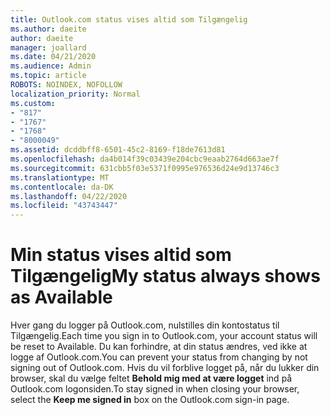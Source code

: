 ```yaml
---
title: Outlook.com status vises altid som Tilgængelig
ms.author: daeite
author: daeite
manager: joallard
ms.date: 04/21/2020
ms.audience: Admin
ms.topic: article
ROBOTS: NOINDEX, NOFOLLOW
localization_priority: Normal
ms.custom:
- "817"
- "1767"
- "1768"
- "8000049"
ms.assetid: dcddbff8-6501-45c2-8169-f18de7613d81
ms.openlocfilehash: da4b014f39c03439e204cbc9eaab2764d663ae7f
ms.sourcegitcommit: 631cbb5f03e5371f0995e976536d24e9d13746c3
ms.translationtype: MT
ms.contentlocale: da-DK
ms.lasthandoff: 04/22/2020
ms.locfileid: "43743447"
---
```

# <a name="my-status-always-shows-as-available"></a><span data-ttu-id="b35a4-102">Min status vises altid som Tilgængelig</span><span class="sxs-lookup"><span data-stu-id="b35a4-102">My status always shows as Available</span></span>

<span data-ttu-id="b35a4-103">Hver gang du logger på Outlook.com, nulstilles din kontostatus til Tilgængelig.</span><span class="sxs-lookup"><span data-stu-id="b35a4-103">Each time you sign in to Outlook.com, your account status will be reset to Available.</span></span> <span data-ttu-id="b35a4-104">Du kan forhindre, at din status ændres, ved ikke at logge af Outlook.com.</span><span class="sxs-lookup"><span data-stu-id="b35a4-104">You can prevent your status from changing by not signing out of Outlook.com.</span></span> <span data-ttu-id="b35a4-105">Hvis du vil forblive logget på, når du lukker din browser, skal du vælge feltet **Behold mig med at være logget** ind på Outlook.com logonsiden.</span><span class="sxs-lookup"><span data-stu-id="b35a4-105">To stay signed in when closing your browser, select the **Keep me signed in** box on the Outlook.com sign-in page.</span></span>
